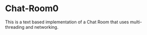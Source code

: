 # Chat-Room0
This is a text based implementation of a Chat Room that uses multi-threading and networking.
